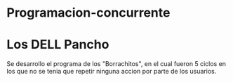 # Programacion-concurrente

# Los DELL Pancho
Se desarrollo el programa de los "Borrachitos", en el cual fueron 5 ciclos en los que no se tenia que repetir ninguna accion por parte de los usuarios.
